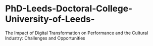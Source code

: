 # PhD-Leeds-Doctoral-College-University-of-Leeds-
The Impact of Digital Transformation on Performance and the Cultural Industry: Challenges and Opportunities

